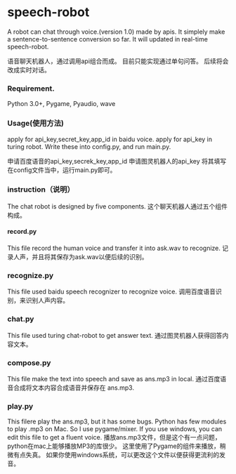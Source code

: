 # speech-robot
A robot can chat through  voice.(version 1.0) made by apis.
It simplely make a sentence-to-sentence conversion so far.
It will updated in real-time speech-robot.

语音聊天机器人，通过调用api组合而成。
目前只能实现通过单句问答。
后续将会改成实时对话。

### Requirement.
Python 3.0+, Pygame, Pyaudio, wave

### Usage(使用方法)
apply for api_key,secret_key,app_id in baidu voice.
apply for api_key in turing robot.
Write these into config.py, and run main.py.

申请百度语音的api_key,secrek_key,app_id
申请图灵机器人的api_key
将其填写在config文件当中，运行main.py即可。

### instruction（说明）

The chat robot is designed by five components.
这个聊天机器人通过五个组件构成。

####  record.py
This file record the human voice and transfer it into ask.wav to recognize.
记录人声，并且将其保存为ask.wav以便后续的识别。

### recognize.py
This file used baidu speech recognizer to recognize voice.
调用百度语音识别，来识别人声内容。

### chat.py
This file used turing chat-robot to get answer text.
通过图灵机器人获得回答内容文本。


### compose.py
This file make the text into speech and save as ans.mp3 in local.
通过百度语音合成将文本内容合成语音并保存在 ans.mp3.

### play.py
This filere play the ans.mp3, but it has some bugs. 
Python has few modules to play .mp3 on Mac. So I use pygame/mixer.
If you use windows, you can edit this file to get a fluent voice.
播放ans.mp3文件，但是这个有一点问题，python在mac上能够播放MP3的库很少。
这里使用了Pygame的组件来播放，稍微有点失真。
如果你使用windows系统，可以更改这个文件以便获得更流利的发音。
